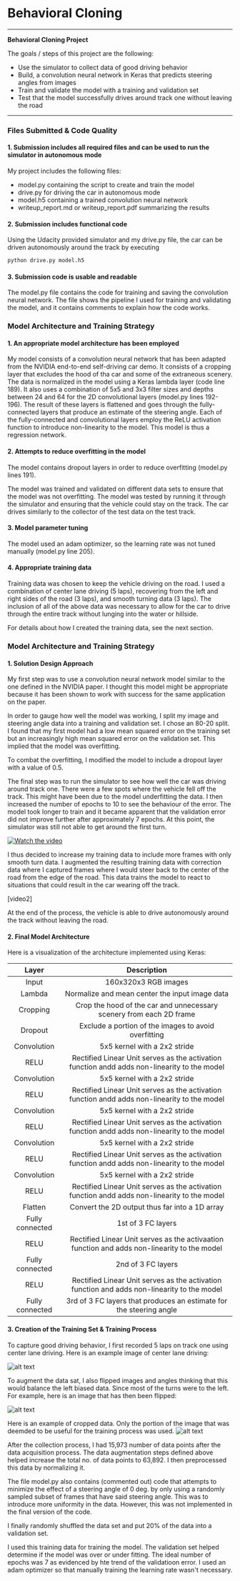 # **Behavioral Cloning** 
---

**Behavioral Cloning Project**

The goals / steps of this project are the following:
* Use the simulator to collect data of good driving behavior
* Build, a convolution neural network in Keras that predicts steering angles from images
* Train and validate the model with a training and validation set
* Test that the model successfully drives around track one without leaving the road


[//]: # (Image References)

[image1]: ./examples/placeholder.png "Model Visualization"
[image2]: ./examples/placeholder.png "Grayscaling"
[image3]: ./examples/placeholder_small.png "Recovery Image"
[image4]: ./examples/placeholder_small.png "Recovery Image"
[image5]: ./examples/placeholder_small.png "Recovery Image"
[image6]: ./examples/placeholder_small.png "Normal Image"
[image7]: ./examples/placeholder_small.png "Flipped Image"
[video1]: ./data/video.mp4 "Video"

---
### Files Submitted & Code Quality

#### 1. Submission includes all required files and can be used to run the simulator in autonomous mode

My project includes the following files:
* model.py containing the script to create and train the model
* drive.py for driving the car in autonomous mode
* model.h5 containing a trained convolution neural network 
* writeup_report.md or writeup_report.pdf summarizing the results

#### 2. Submission includes functional code
Using the Udacity provided simulator and my drive.py file, the car can be driven autonomously around the track by executing 
```sh
python drive.py model.h5
```

#### 3. Submission code is usable and readable

The model.py file contains the code for training and saving the convolution neural network. The file shows the pipeline I used for training and validating the model, and it contains comments to explain how the code works.

### Model Architecture and Training Strategy

#### 1. An appropriate model architecture has been employed

My model consists of a convolution neural network that has been adapted from the NVIDIA end-to-end self-driving car demo. It consists of a cropping layer that excludes the hood of tha car and some of the extraneous scenery. The data is normalized in the model using a Keras lambda layer (code line 189). It also uses a combination of 5x5 and 3x3 filter sizes and depths between 24 and 64 for the 2D convolutional layers (model.py lines 192-196). The result of these layers is flattened and goes through the fully-connected layers that produce an estimate of the steering angle. Each of the fully-connected and convolutional layers employ the ReLU activation function to introduce non-linearity to the model. This model is thus a regression network. 

#### 2. Attempts to reduce overfitting in the model

The model contains dropout layers in order to reduce overfitting (model.py lines 191). 

The model was trained and validated on different data sets to ensure that the model was not overfitting. The model was tested by running it through the simulator and ensuring that the vehicle could stay on the track. The car drives similarly to the collector of the test data on the test track.

#### 3. Model parameter tuning

The model used an adam optimizer, so the learning rate was not tuned manually (model.py line 205).

#### 4. Appropriate training data

Training data was chosen to keep the vehicle driving on the road. I used a combination of center lane driving (5 laps), recovering from the left and right sides of the road (3 laps), and smooth turning data (3 laps). The inclusion of all of the above data was necessary to allow for the car to drive through the entire track without lunging into the water or hillside.

For details about how I created the training data, see the next section. 

### Model Architecture and Training Strategy

#### 1. Solution Design Approach

My first step was to use a convolution neural network model similar to the one defined in the NVIDIA paper. I thought this model might be appropriate because it has been shown to work with success for the same application on the paper. 

In order to gauge how well the model was working, I split my image and steering angle data into a training and validation set. I chose an 80-20 split. I found that my first model had a low mean squared error on the training set but an increasingly high mean squared error on the validation set. This implied that the model was overfitting. 

To combat the overfitting, I modified the model to include a dropout layer with a value of 0.5.

The final step was to run the simulator to see how well the car was driving around track one. There were a few spots where the vehicle fell off the track. This might have been due to the model underfitting the data. I then increased the number of epochs to 10 to see the behaviour of the error. The model took longer to train and it became apparent that the validation error did not improve further after approximately 7 epochs. At this point, the simulator was still not able to get around the first turn.

[![Watch the video](https://raw.github.com/GabLeRoux/WebMole/master/ressources/WebMole_Youtube_Video.png)](http://youtu.be/vt5fpE0bzSY)

I thus decided to increase my training data to include more frames with only smooth turn data. I augmented the resulting training data with correction data where I captured frames where I would steer back to the center of the road from the edge of the road. This data trains the model to react to situations that could result in the car wearing off the track.  

[video2]

At the end of the process, the vehicle is able to drive autonomously around the track without leaving the road.

#### 2. Final Model Architecture

Here is a visualization of the architecture implemented using Keras:

| Layer         		|     Description	        					| 
|:---------------------:|:---------------------------------------------:| 
| Input         		| 160x320x3 RGB images   							| 
| Lambda         		| Normalize and mean center the input image data   							| 
| Cropping         		| Crop the hood of the car and unnecessary scenery from each 2D frame   	| 
| Dropout         		| Exclude a portion of the images to avoid overfitting				| 
| Convolution      	| 5x5 kernel with a 2x2 stride 	|
| RELU					|		Rectified Linear Unit serves as the activation function andd adds non-linearity to the model										|
| Convolution      	| 5x5 kernel with a 2x2 stride 	|
| RELU					|		Rectified Linear Unit serves as the activation function andd adds non-linearity to the model										|
| Convolution      	| 5x5 kernel with a 2x2 stride 	|
| RELU					|		Rectified Linear Unit serves as the activation function andd adds non-linearity to the model										|
| Convolution      	| 5x5 kernel with a 2x2 stride 	|
| RELU					|		Rectified Linear Unit serves as the activation function andd adds non-linearity to the model										|
| Convolution      	| 5x5 kernel with a 2x2 stride 	|
| RELU					|		Rectified Linear Unit serves as the activation function andd adds non-linearity to the model										|
| Flatten | Convert the 2D output thus far into a 1D array |
| Fully connected		| 1st of 3 FC layers        									|
| RELU					|	Rectified Linear Unit serves as the activaation function and adds non-linearity to the model											|
| Fully connected		| 2nd of 3 FC layers        									|
| RELU					|		Rectified Linear Unit serves as the activation function and adds non-linearity to the model										|
| Fully connected		| 3rd of 3 FC layers that produces an estimate for the steering angle	|


#### 3. Creation of the Training Set & Training Process

To capture good driving behavior, I first recorded 5 laps on track one using center lane driving. Here is an example image of center lane driving:

![alt text][image2]

To augment the data sat, I also flipped images and angles thinking that this would balance the left biased data. Since most of the turns were to the left. For example, here is an image that has then been flipped:

![alt text][image6]

Here is an example of cropped data. Only the portion of the image that was deemded to be useful for the training process was used. 
![alt text][image7]

After the collection process, I had 15,973 number of data points after the data acquisition process. The data augmentation steps defined above helped increase the total no. of data points to 63,892. I then preprocessed this data by normalizing it.

The file model.py also contains (commented out) code that attempts to minimize the effect of a steering angle of 0 deg. by only using a randomly sampled subset of frames that have said steering angle. This was to introduce more uniformity in the data. However, this was not implemented in the final version of the code.

I finally randomly shuffled the data set and put 20% of the data into a validation set. 

I used this training data for training the model. The validation set helped determine if the model was over or under fitting. The ideal number of epochs was 7 as evidenced by hte trend of the validatioon error. I used an adam optimizer so that manually training the learning rate wasn't necessary.
